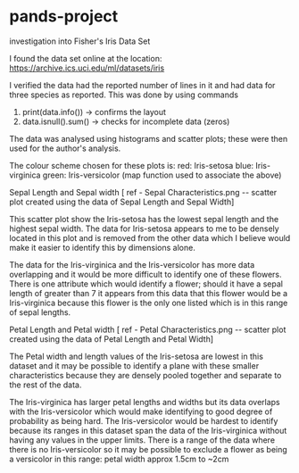 # pands-project
investigation into Fisher's Iris Data Set

I found the data set online at the location: https://archive.ics.uci.edu/ml/datasets/iris

I verified the data had the reported number of lines in it and had data for three species as reported.
This was done by using commands
1. print(data.info())   -> confirms the layout
2. data.isnull().sum()  -> checks for incomplete data (zeros)

The data was analysed using histograms and scatter plots; these were then used for the author's 
analysis.

The colour scheme chosen for these plots is:
        red:    Iris-setosa
        blue:   Iris-virginica
        green:  Iris-versicolor
(map function used to associate the above)


Sepal Length and Sepal width
[ ref - Sepal Characteristics.png -- scatter plot created using the data of Sepal Length and Sepal Width]

This scatter plot show the Iris-setosa has the lowest sepal length and the highest sepal width. The data for Iris-setosa appears to me to be densely located in this plot and is removed from the other data which I believe would make it easier to identify this by dimensions alone.

The data for the Iris-virginica and the Iris-versicolor has more data overlapping and it would be more difficult to identify one of these flowers. There is one attribute which would identify a flower; should it have a sepal length of greater than 7 it appears from this data that this flower would be a Iris-virginica because this flower is the only one listed which is in this range of sepal lengths.


Petal Length and Petal width
[ ref - Petal Characteristics.png -- scatter plot created using the data of Petal Length and Petal Width]

The Petal width and length values of the Iris-setosa are lowest in this dataset and it may be possible to identify a plane with these smaller characteristics because they are densely pooled together and separate to the rest of the data.

The Iris-virginica has larger petal lengths and widths but its data overlaps with the Iris-versicolor which would make identifying to good degree of probability as being hard. The Iris-versicolor would be hardest to identify because its ranges in this dataset span the data of the Iris-virginica without having any values in the upper limits. There is a range of the data where there is no Iris-versicolor so it may be possible to exclude a flower as being a versicolor in this range: petal width  approx 1.5cm to ~2cm 